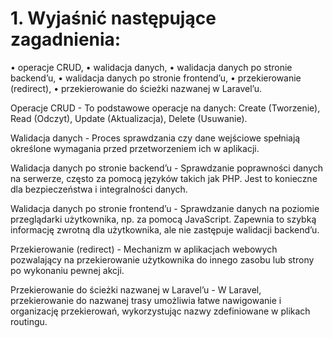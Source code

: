 # 1. Wyjaśnić następujące zagadnienia:

• operacje CRUD,
• walidacja danych,
• walidacja danych po stronie backend’u,
• walidacja danych po stronie frontend’u,
• przekierowanie (redirect),
• przekierowanie do ścieżki nazwanej w Laravel’u.

Operacje CRUD - To podstawowe operacje na danych: Create (Tworzenie), Read (Odczyt), Update (Aktualizacja), Delete (Usuwanie).

Walidacja danych - Proces sprawdzania czy dane wejściowe spełniają określone wymagania przed przetworzeniem ich w aplikacji.

Walidacja danych po stronie backend’u - Sprawdzanie poprawności danych na serwerze, często za pomocą języków takich jak PHP. Jest to konieczne dla bezpieczeństwa i integralności danych.

Walidacja danych po stronie frontend’u - Sprawdzanie danych na poziomie przeglądarki użytkownika, np. za pomocą JavaScript. Zapewnia to szybką informację zwrotną dla użytkownika, ale nie zastępuje walidacji backend’u.

Przekierowanie (redirect) - Mechanizm w aplikacjach webowych pozwalający na przekierowanie użytkownika do innego zasobu lub strony po wykonaniu pewnej akcji.

Przekierowanie do ścieżki nazwanej w Laravel’u - W Laravel, przekierowanie do nazwanej trasy umożliwia łatwe nawigowanie i organizację przekierowań, wykorzystując nazwy zdefiniowane w plikach routingu.
